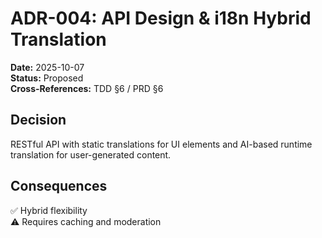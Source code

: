 # ADR-004: API Design & i18n Hybrid Translation
**Date:** 2025-10-07  
**Status:** Proposed  
**Cross-References:** TDD §6 / PRD §6  

## Decision
RESTful API with static translations for UI elements and AI-based runtime translation for user-generated content.

## Consequences
✅ Hybrid flexibility  
⚠️ Requires caching and moderation
